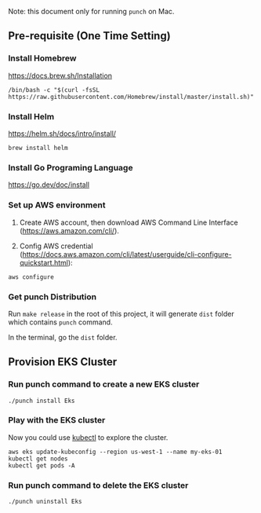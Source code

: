 Note: this document only for running `punch` on Mac.

## Pre-requisite (One Time Setting)

### Install Homebrew

https://docs.brew.sh/Installation

```
/bin/bash -c "$(curl -fsSL https://raw.githubusercontent.com/Homebrew/install/master/install.sh)"
```

### Install Helm

https://helm.sh/docs/intro/install/

```
brew install helm
```

### Install Go Programing Language

https://go.dev/doc/install

### Set up AWS environment

1. Create AWS account, then download AWS Command Line Interface (https://aws.amazon.com/cli/).

2. Config AWS credential (https://docs.aws.amazon.com/cli/latest/userguide/cli-configure-quickstart.html):

```
aws configure
```

### Get punch Distribution

Run `make release` in the root of this project, it will generate `dist` folder which contains `punch` command.

In the terminal, go the `dist` folder.

## Provision EKS Cluster

### Run punch command to create a new EKS cluster

```
./punch install Eks
```

### Play with the EKS cluster

Now you could use [kubectl](https://kubernetes.io/docs/tasks/tools/) to explore the cluster.

```
aws eks update-kubeconfig --region us-west-1 --name my-eks-01
kubectl get nodes
kubectl get pods -A
```

### Run punch command to delete the EKS cluster

```
./punch uninstall Eks
```

